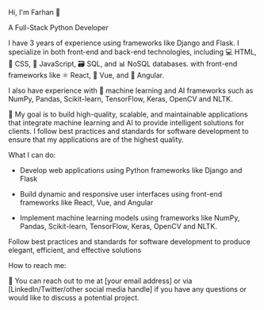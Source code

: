 Hi, I'm Farhan 👋

A Full-Stack Python Developer 

I have 3 years of experience using frameworks like Django and Flask. I specialize in both front-end and back-end technologies, including 💻 HTML, 🎨 CSS, 🧰 JavaScript, 🗃️ SQL, and 📊 NoSQL databases. with front-end frameworks like ⚛️ React, 📗 Vue, and 🔺 Angular. 

I also have experience with 🤖 machine learning and AI frameworks such as NumPy, Pandas, Scikit-learn, TensorFlow, Keras, OpenCV and NLTK.

🚀 My goal is to build high-quality, scalable, and maintainable applications that integrate machine learning and AI to provide intelligent solutions for clients. I follow best practices and standards for software development to ensure that my applications are of the highest quality.

What I can do:

- Develop web applications using Python frameworks like Django and Flask

- Build dynamic and responsive user interfaces using front-end frameworks like React, Vue, and Angular

- Implement machine learning models using frameworks like NumPy, Pandas, Scikit-learn, TensorFlow, Keras, OpenCV and NLTK.
                 
Follow best practices and standards for software development to produce elegant, efficient, and effective solutions

How to reach me:

📧 You can reach out to me at [your email address] or via [LinkedIn/Twitter/other social media handle] if you have any questions or would like to discuss a potential project.
